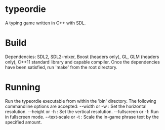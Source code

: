 # typeordie
A typing game written in C++ with SDL.

# Build
Dependencies: SDL2, SDL2-mixer, Boost (headers only), GL, GLM (headers only),
    C++11 standard library and capable compiler.
Once the dependencies have been satisfied, run 'make' from the root directory.

# Running
Run the typeordie executable from within the 'bin' directory.
The following commandline options are accepted:
--width or -w <width>: Set the horizontal resolution.
--height or -h <height>: Set the vertical resolution.
--fullscreen or -f: Run in fullscreen mode.
--text-scale or -t <scale-factor>: Scale the in-game phrase text by the
specified amount.
